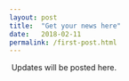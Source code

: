 ```yaml
---
layout: post
title:  "Get your news here"
date:   2018-02-11
permalink: /first-post.html
---
```

<span class="image featured"><img src="/images/hapi_logo.jpg" alt=""></span>
Updates will be posted here.

